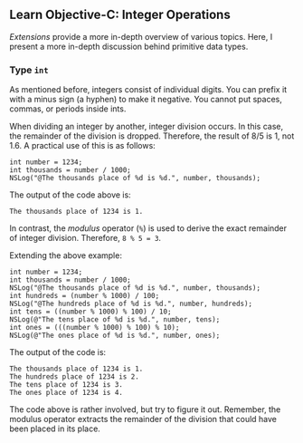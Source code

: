 ## Learn Objective-C: Integer Operations

*Extensions* provide a more in-depth overview of various topics. Here, I present a more in-depth discussion behind primitive data types.

### Type `int`

As mentioned before, integers consist of individual digits. You can prefix it with a minus sign (a hyphen) to make it negative. You cannot put spaces, commas, or periods inside ints.

When dividing an integer by another, integer division occurs. In this case, the remainder of the division is dropped. Therefore, the result of 8/5 is 1, not 1.6. A practical use of this is as follows:

```objc
int number = 1234;
int thousands = number / 1000;
NSLog("@The thousands place of %d is %d.", number, thousands);
```

The output of the code above is:

```
The thousands place of 1234 is 1.
```

In contrast, the *modulus* operator (`%`) is used to derive the exact remainder of integer division. Therefore, `8 % 5 = 3`.

Extending the above example:

```objc
int number = 1234;
int thousands = number / 1000;
NSLog("@The thousands place of %d is %d.", number, thousands);
int hundreds = (number % 1000) / 100;
NSLog("@The hundreds place of %d is %d.", number, hundreds);
int tens = ((number % 1000) % 100) / 10;
NSLog(@"The tens place of %d is %d.", number, tens);
int ones = (((number % 1000) % 100) % 10);
NSLog(@"The ones place of %d is %d.", number, ones);
```

The output of the code is:

```
The thousands place of 1234 is 1.
The hundreds place of 1234 is 2.
The tens place of 1234 is 3.
The ones place of 1234 is 4.
```

The code above is rather involved, but try to figure it out. Remember, the modulus operator extracts the remainder of the division that could have been placed in its place.
